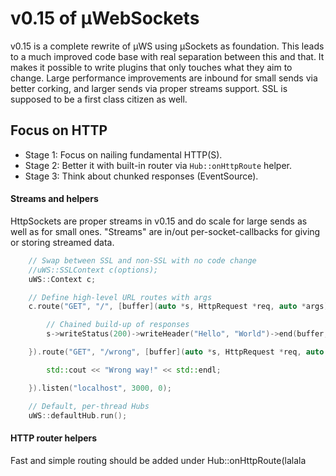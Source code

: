 # v0.15 of µWebSockets

v0.15 is a complete rewrite of µWS using µSockets as foundation. This leads to a much improved code base with real separation between this and that. It makes it possible to write plugins that only touches what they aim to change. Large performance improvements are inbound for small sends via better corking, and larger sends via proper streams support. SSL is supposed to be a first class citizen as well.

## Focus on HTTP
* Stage 1: Focus on nailing fundamental HTTP(S).
* Stage 2: Better it with built-in router via `Hub::onHttpRoute` helper.
* Stage 3: Think about chunked responses (EventSource).

#### Streams and helpers
HttpSockets are proper streams in v0.15 and do scale for large sends as well as for small ones. "Streams" are in/out per-socket-callbacks for giving or storing streamed data.
```c++
    // Swap between SSL and non-SSL with no code change
    //uWS::SSLContext c(options);
    uWS::Context c;

    // Define high-level URL routes with args
    c.route("GET", "/", [buffer](auto *s, HttpRequest *req, auto *args) {

        // Chained build-up of responses
        s->writeStatus(200)->writeHeader("Hello", "World")->end(buffer, 512);

    }).route("GET", "/wrong", [buffer](auto *s, HttpRequest *req, auto *args) {

        std::cout << "Wrong way!" << std::endl;

    }).listen("localhost", 3000, 0);

    // Default, per-thread Hubs
    uWS::defaultHub.run();
```

#### HTTP router helpers
Fast and simple routing should be added under Hub::onHttpRoute(lalala
